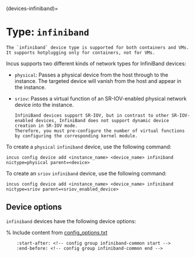 (devices-infiniband)=
# Type: `infiniband`

```{note}
The `infiniband` device type is supported for both containers and VMs.
It supports hotplugging only for containers, not for VMs.
```

Incus supports two different kinds of network types for InfiniBand devices:

- `physical`: Passes a physical device from the host through to the instance.
  The targeted device will vanish from the host and appear in the instance.
- `sriov`: Passes a virtual function of an SR-IOV-enabled physical network device into the instance.

  ```{note}
  InfiniBand devices support SR-IOV, but in contrast to other SR-IOV-enabled devices, InfiniBand does not support dynamic device creation in SR-IOV mode.
  Therefore, you must pre-configure the number of virtual functions by configuring the corresponding kernel module.
  ```

To create a `physical` `infiniband` device, use the following command:

    incus config device add <instance_name> <device_name> infiniband nictype=physical parent=<device>

To create an `sriov` `infiniband` device, use the following command:

    incus config device add <instance_name> <device_name> infiniband nictype=sriov parent=<sriov_enabled_device>

## Device options

`infiniband` devices have the following device options:

% Include content from [config_options.txt](../config_options.txt)
```{include} ../config_options.txt
    :start-after: <!-- config group infiniband-common start -->
    :end-before: <!-- config group infiniband-common end -->
```
